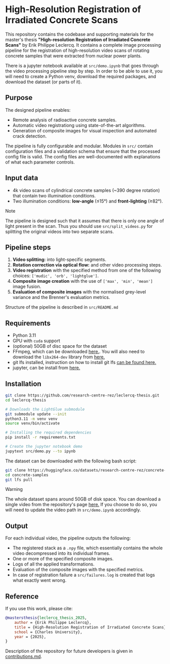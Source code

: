 # High-Resolution Registration of Irradiated Concrete Scans

This repository contains the codebase and supporting materials for the master's thesis **"High-resolution Registration of Irradiated Concrete Scans"** by Erik Philippe Leclercq. It contains a complete image processing pipeline for the registration of high-resolution video scans of rotating concrete samples that were extracted from nuclear power plants. 

There is a jupyter notebook available at `src/demo.ipynb` that goes through the video processing pipeline step by step. In order to be able to use it, you will need to create a Python venv, download the required packages, and download the dataset (or parts of it).

## Purpose

The designed pipeline enables: 

- Remote analysis of radioactive concrete samples.
- Automatic video registrationg using state-of-the-art algorithms. 
- Generation of composite images for visual inspection and automated crack detection.

The pipeline is fully configurable and modular. Modules in `src/` contain configuration files and a validation schema that ensure that the processed config file is valid. The config files are well-documented with explanations of what each parameter controls.

## Input data

- 4k video scans of cylindrical concrete samples (~390 degree rotation) that contain two illumination conditions.
- Two illumination conditions: **low-angle** (≤15°) and **front-lighting** (≥82°).

> [!NOTE]
> The pipeline is designed such that it assumes that there is only one angle of light present in the scan. Thus you should use `src/split_videos.py` for splitting the original videos into two separate scans.

## Pipeline steps

1. **Video splitting:** into light-specific segments.
1. **Rotation correction via optical flow:** and other video processing steps.
1. **Video registration** with the specified method from one of the following choices: `['mudic', 'orb', 'lightglue']`.
1. **Composite image creation** with the use of `['max', 'min', 'mean']` image fusion.
1. **Evaluation of composite images** with the normalised grey-level variance and the Brenner's evaluation metrics.

Structure of the pipeline is described in `src/README.md`

## Requirements

- Python 3.11
- GPU with `cuda` support
- (optional) 50GB of disc space for the dataset
- FFmpeg, which can be downloaded [here.](https://ffmpeg.org/download.html). You will also need to download the `libx264-dev` library from [here.](https://packages.debian.org/sid/libx264-dev)  
- git lfs installed, instruction on how to install git lfs [can be found here.](https://docs.github.com/en/repositories/working-with-files/managing-large-files/installing-git-large-file-storage)  
- jupyter, can be install from [here.](https://jupyter.org/) 

## Installation

```bash
git clone https://github.com/research-centre-rez/leclercq-thesis.git
cd leclercq-thesis

# Downloads the LightGlue submodule
git submodule update --init
python3.11 -m venv venv
source venv/bin/activate

# Installing the required dependencies
pip install -r requirements.txt

# Create the jupyter notebook demo
jupytext src/demo.py --to ipynb
```

The dataset can be downloaded with the following bash script:

```bash
git clone https://huggingface.co/datasets/research-centre-rez/concrete-samples
cd concrete-samples
git lfs pull
```

> [!WARNING]
> The whole dataset spans around 50GB of disk space. You can download a single video from the repository's page [here.](https://huggingface.co/datasets/research-centre-rez/concrete-samples/blob/main/3A.MP4) If you choose to do so, you will need to update the video path in `src/demo.ipynb` accordingly.

## Output

For each individual video, the pipeline outputs the following:

- The registered stack as a `.npy` file, which essentially contains the whole video decompressed into its individual frames.
- One or more of the specified composite images.
- Logs of all the applied transformations.
- Evaluation of the composite images with the specified metrics.
- In case of registration failure a `src/failures.log` is created that logs what exactly went wrong.

## Reference

If you use this work, please cite:

```bibtex
@mastersthesis{leclercq_thesis_2025,
    author = {Erik Philippe Leclercq},
    title = {High-Resolution Registration of Irradiated Concrete Scans},
    school = {Charles University},
    year = {2025},
}
```

Description of the repository for future developers is given in [contributions.md](/contributions.md).
